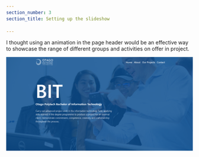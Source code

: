 ```yaml
---
section_number: 3
section_title: Setting up the slideshow

---
```


I thought using an animation in the page header would be an effective way to showcase the range of different groups and activities on offer in project.

![Site Animation](theanimation.PNG)